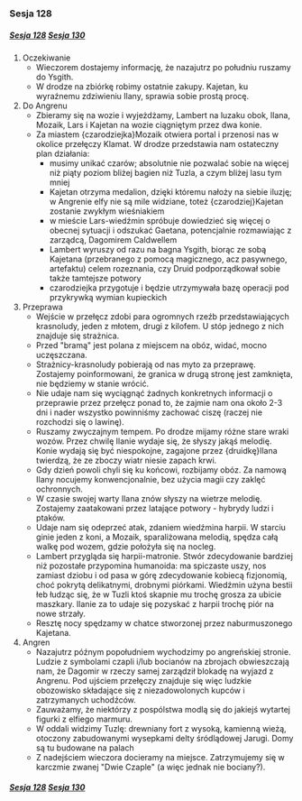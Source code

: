 ### Sesja 128
##### [Sesja 128](#sesja-128) [Sesja 130](#sesja-130)
1. Oczekiwanie
    - Wieczorem dostajemy informację, że nazajutrz po południu ruszamy do Ysgith.
    - W drodze na zbiórkę robimy ostatnie zakupy. Kajetan, ku wyraźnemu zdziwieniu Ilany, sprawia sobie prostą procę.
2. Do Angrenu
    - Zbieramy się na wozie i wyjeżdżamy, Lambert na luzaku obok, Ilana, Mozaik, Lars i Kajetan na wozie ciągniętym przez dwa konie.
    - Za miastem {czarodziejka}Mozaik otwiera portal i przenosi nas w okolice przełęczy Klamat. W drodze przedstawia nam ostateczny plan działania:
        - musimy unikać czarów; absolutnie nie pozwalać sobie na więcej niż piąty poziom bliżej bagien niż Tuzla, a czym bliżej lasu tym mniej
        - Kajetan otrzyma medalion, dzięki któremu nałoży na siebie iluzję; w Angrenie elfy nie są mile widziane, toteż {czarodziej}Kajetan zostanie zwykłym wieśniakiem
        - w mieście Lars-wiedźmin spróbuje dowiedzieć się więcej o obecnej sytuacji i odszukać Gaetana, potencjalnie rozmawiając z zarządcą, Dagomirem Caldwellem
        - Lambert wyruszy od razu na bagna Ysgith, biorąc ze sobą Kajetana (przebranego z pomocą magicznego, acz pasywnego, artefaktu) celem rozeznania, czy Druid podporządkował sobie także tamtejsze potwory
        - czarodziejka przygotuje i będzie utrzymywała bazę operacji pod przykrywką wymian kupieckich
2. Przeprawa
    - Wejście w przełęcz zdobi para ogromnych rzeźb przedstawiających krasnoludy, jeden z młotem, drugi z kilofem. U stóp jednego z nich znajduje się strażnica.
    - Przed "bramą" jest polana z miejscem na obóz, widać, mocno uczęszczana.
    - Strażnicy-krasnoludy pobierają od nas myto za przeprawę. Zostajemy poinformowani, że granica w drugą stronę jest zamknięta, nie będziemy w stanie wrócić.
    - Nie udaje nam się wyciągnąć żadnych konkretnych informacji o przeprawie przez przełęcz ponad to, że zajmie nam ona około 2-3 dni i nader wszystko powinniśmy zachować ciszę (raczej nie rozchodzi się o lawinę).
    - Ruszamy zwyczajnym tempem. Po drodze mijamy różne stare wraki wozów. Przez chwilę Ilanie wydaje się, że słyszy jakąś melodię. Konie wydają się być niespokojne, zagajone przez {druidkę}Ilana twierdzą, że ze zboczy wiatr niesie zapach krwi.
    - Gdy dzień powoli chyli się ku końcowi, rozbijamy obóz. Za namową Ilany nocujemy konwencjonalnie, bez użycia magii czy zaklęć ochronnych.
    - W czasie swojej warty Ilana znów słyszy na wietrze melodię. Zostajemy zaatakowani przez latające potwory - hybrydy ludzi i ptaków.
    - Udaje nam się odeprzeć atak, zdaniem wiedźmina harpii. W starciu ginie jeden z koni, a Mozaik, sparaliżowana melodią, spędza całą walkę pod wozem, gdzie położyła się na nocleg.
    - Lambert przygląda się harpii-matronie. Stwór zdecydowanie bardziej niż pozostałe przypomina humanoida: ma spiczaste uszy, nos zamiast dziobu i od pasa w górę zdecydowanie kobiecą fizjonomią, choć pokrytą delikatnymi, drobnymi piórkami. Wiedźmin użyna bestii łeb łudząc się, że w Tuzli ktoś skapnie mu trochę grosza za ubicie maszkary. Ilanie za to udaje się pozyskać z harpii trochę piór na nowe strzały.
    - Resztę nocy spędzamy w chatce stworzonej przez naburmuszonego Kajetana.
3. Angren
    - Nazajutrz późnym popołudniem wychodzimy po angreńskiej stronie. Ludzie z symbolami czapli i/lub bocianów na zbrojach obwieszczają nam, że Dagomir w rzeczy samej zarządził blokadę na wyjazd z Angrenu. Pod ujściem przełęczy znajduje się więc ludzkie obozowisko składające się z niezadowolonych kupców i zatrzymanych uchodźców.
    - Zauważamy, że niektórzy z pospólstwa modlą się do jakiejś wytartej figurki z elfiego marmuru.
    - W oddali widzimy Tuzlę: drewniany fort z wysoką, kamienną wieżą, otoczony zabudowanymi wysepkami delty śródlądowej Jarugi. Domy są tu budowane na palach
    - Z nadejściem wieczora docieramy na miejsce. Zatrzymujemy się w karczmie zwanej "Dwie Czaple" (a więc jednak nie bociany?).

##### [Sesja 128](#sesja-128) [Sesja 130](#sesja-130)